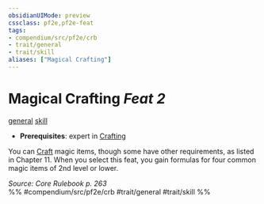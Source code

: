```yaml
---
obsidianUIMode: preview
cssclass: pf2e,pf2e-feat
tags:
- compendium/src/pf2e/crb
- trait/general
- trait/skill
aliases: ["Magical Crafting"]
---
```

# Magical Crafting  *Feat 2*  
[general](/rules/traits/general.md)  [skill](/rules/traits/skill.md)  

- **Prerequisites**: expert in [Crafting](/compendium/skills.md#Crafting)

You can [Craft](/rules/actions/craft.md) magic items, though some have other requirements, as listed in Chapter 11. When you select this feat, you gain formulas for four common magic items of 2nd level or lower.

*Source: Core Rulebook p. 263*  
%% #compendium/src/pf2e/crb #trait/general #trait/skill %%